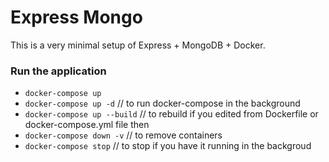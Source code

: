 # Express Mongo

This is a very minimal setup of Express + MongoDB + Docker.

### Run the application

- `docker-compose up`
- `docker-compose up -d` // to run docker-compose in the background
- `docker-compose up --build` // to rebuild if you edited from Dockerfile or docker-compose.yml file then
- `docker-compose down -v` // to remove containers
- `docker-compose stop` // to stop if you have it running in the backgroud
